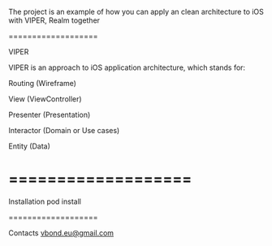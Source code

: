 

The project is an example of how you can apply an clean architecture to iOS with VIPER, Realm together

===================

VIPER

VIPER is an approach to iOS application architecture, which stands for:

  Routing (Wireframe)
 
  View (ViewController)
 
  Presenter (Presentation)
 
  Interactor (Domain or Use cases)
 
  Entity (Data)
 
===================
=================== 

Installation pod install

=================== 

Contacts vbond.eu@gmail.com

